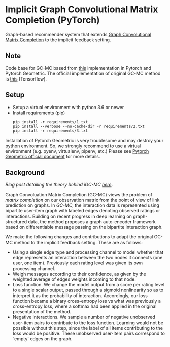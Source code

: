 # Implicit Graph Convolutional Matrix Completion (PyTorch)
Graph-based recommender system that extends [Graph Convolutional Matrix Completion](https://arxiv.org/abs/1706.02263) to the implicit feedback setting.

## Note
Code base for GC-MC based from [this](https://github.com/tanimutomo/gcmc) implementation in Pytorch and Pytorch Geometric. The official implementation of original GC-MC method is [this](https://github.com/riannevdberg/gc-mc) (Tensorflow).  

## Setup
- Setup a virtual environment with python 3.6 or newer
- Install requirements (pip)
  ```
  pip install -r requirements/1.txt
  pip install --verbose --no-cache-dir -r requirements/2.txt
  pip install -r requirements/3.txt
  ```
Installation of Pytorch Geometric is very troublesome and may destroy your python environment. So, we strongly recommend to use a virtual environment (e.g. pyenv, virtualenv, pipenv, etc.) Please see [Pytorch Geometric official document](https://rusty1s.github.io/pytorch_geometric/build/html/notes/installation.html) for more details.  

## Background 
*Blog post detailing the theory behind iGC-MC [here](https://kushmadlani.github.io/igcmc/)*.

Graph Convoluation Matrix Completion (GC-MC) views the problem of *matrix completion* on our observation matrix from the point of view of link prediction on graphs. In *GC-MC*, the interaction data is represented using bipartite user-item graph with labeled edges denoting observed ratings or interactions. Building on recent progress in deep learning on graph-structured data, the method proposes a graph auto-encoder framework based on differentiable message passing on the bipartite interaction graph. 

We make the following changes and contributions to adapt the original GC-MC method to the implicit feedback setting. These are as follows:
- Using a single edge type and processing channel to model whether that edge represents an interaction between the two nodes it connects (one user, one item). Previously each rating level was given its own processing channel.
- Weigh messages according to their confidence, as given by the weighted average of edges weights incoming to that node.
- Loss function. We change the model output from a score per rating level to a single scalar output, passed through a sigmoid nonlinearity so as to interpret it as the probability of interaction. Accordingly, our loss function became a binary cross-entropy loss vs what was previously a cross-entropy loss, where a softmax had been applied in the original presentation of the method.
- Negative interactions. We sample a number of negative unobserved user-item pairs to contribute to the loss function. Learning would not be possible without this step, since the label of all items contributing to the loss would be positive. These unobserved user-item pairs correspond to `empty' edges on the graph.


